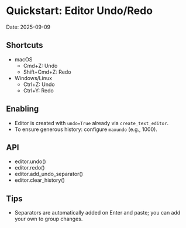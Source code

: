 # Quickstart: Editor Undo/Redo

Date: 2025-09-09

## Shortcuts

- macOS
  - Cmd+Z: Undo
  - Shift+Cmd+Z: Redo
- Windows/Linux
  - Ctrl+Z: Undo
  - Ctrl+Y: Redo

## Enabling

- Editor is created with `undo=True` already via `create_text_editor`.
- To ensure generous history: configure `maxundo` (e.g., 1000).

## API

- editor.undo()
- editor.redo()
- editor.add_undo_separator()
- editor.clear_history()

## Tips

- Separators are automatically added on Enter and paste; you can add your own to group changes.
